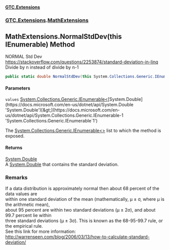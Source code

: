 #### [GTC.Extensions](GTC.Extensions.md 'GTC.Extensions')
### [GTC.Extensions](GTC.Extensions.md#GTC.Extensions 'GTC.Extensions').[MathExtensions](GTC.Extensions.md#GTC.Extensions.MathExtensions 'GTC.Extensions.MathExtensions')

## MathExtensions.NormalStdDev(this IEnumerable<double>) Method

NORMAL Std Dev  
https://stackoverflow.com/questions/2253874/standard-deviation-in-linq    
Divide by n instead of divide by n-1

```csharp
public static double NormalStdDev(this System.Collections.Generic.IEnumerable<double> values);
```
#### Parameters

<a name='GTC.Extensions.MathExtensions.NormalStdDev(thisSystem.Collections.Generic.IEnumerable_double_).values'></a>

`values` [System.Collections.Generic.IEnumerable&lt;](https://docs.microsoft.com/en-us/dotnet/api/System.Collections.Generic.IEnumerable-1 'System.Collections.Generic.IEnumerable`1')[System.Double](https://docs.microsoft.com/en-us/dotnet/api/System.Double 'System.Double')[&gt;](https://docs.microsoft.com/en-us/dotnet/api/System.Collections.Generic.IEnumerable-1 'System.Collections.Generic.IEnumerable`1')

The [System.Collections.Generic.IEnumerable&lt;&gt;](https://docs.microsoft.com/en-us/dotnet/api/System.Collections.Generic.IEnumerable-1 'System.Collections.Generic.IEnumerable`1') list to which the method is exposed.

#### Returns
[System.Double](https://docs.microsoft.com/en-us/dotnet/api/System.Double 'System.Double')  
A [System.Double](https://docs.microsoft.com/en-us/dotnet/api/System.Double 'System.Double') that contains the standard deviation.

### Remarks
If a data distribution is approximately normal then about 68 percent of the data values are   
within one standard deviation of the mean (mathematically, μ ± σ, where μ is the arithmetic mean),   
about 95 percent are within two standard deviations (μ ± 2σ), and about 99.7 percent lie within   
three standard deviations (μ ± 3σ). This is known as the 68-95-99.7 rule, or the empirical rule.  
See this link for more information: http://warrenseen.com/blog/2006/03/13/how-to-calculate-standard-deviation/